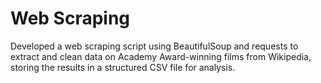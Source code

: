 # Web Scraping

Developed a web scraping script using BeautifulSoup and requests to extract and clean data on Academy Award-winning films from Wikipedia, storing the results in a structured CSV file for analysis.
